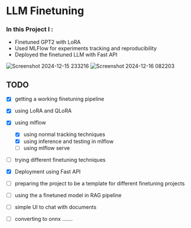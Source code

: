# LLM Finetuning

### In this Project I :

* Finetuned GPT2 with LoRA
* Used MLFlow for experiments tracking and reproducibility
* Deployed the finetuned LLM with Fast API

![Screenshot 2024-12-15 233216](https://github.com/user-attachments/assets/8a583af4-34b3-4e9a-97e5-b0728dc81808)
![Screenshot 2024-12-16 082203](https://github.com/user-attachments/assets/9415a595-1ec9-4099-add5-b30ae0f4a1d0)


## TODO
- [X] getting a working finetuning pipeline
- [X] using LoRA and QLoRA
- [X] using mlflow

  - [X] using normal tracking techniques
  - [X] using inference and testing in mlflow
  - [ ] using mlflow serve
- [ ] trying different finetuning techniques
- [X] Deployment using Fast API
- [ ] preparing the project to be a template for different finetuning projects
- [ ] using the a finetuned model in RAG pipeline
- [ ] simple UI to chat with documents
- [ ] converting to onnx .......

